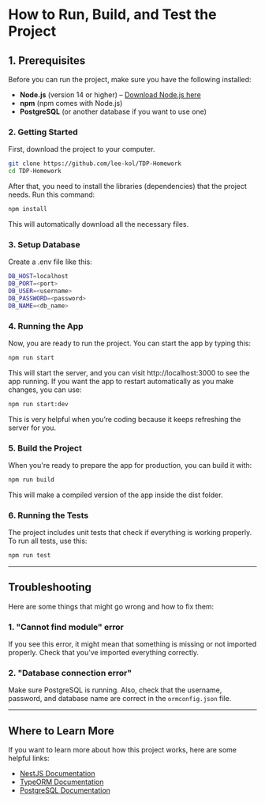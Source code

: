 # **How to Run, Build, and Test the Project**

## **1. Prerequisites**

Before you can run the project, make sure you have the following installed:

- **Node.js** (version 14 or higher) – [Download Node.js here](https://nodejs.org/)
- **npm** (npm comes with Node.js)
- **PostgreSQL** (or another database if you want to use one)

### **2. Getting Started**

First, download the project to your computer.

```bash
git clone https://github.com/lee-kol/TDP-Homework
cd TDP-Homework
```
After that, you need to install the libraries (dependencies) that the project needs. Run this command:

```bash
npm install
```

This will automatically download all the necessary files.

### **3. Setup Database**

Create a .env file like this:

```bash
DB_HOST=localhost
DB_PORT=<port>
DB_USER=<username>
DB_PASSWORD=<password>
DB_NAME=<db_name>
```

### **4. Running the App**

Now, you are ready to run the project. You can start the app by typing this:

```bash
npm run start
```

This will start the server, and you can visit http://localhost:3000 to see the app running.
If you want the app to restart automatically as you make changes, you can use:

```bash
npm run start:dev
```

This is very helpful when you’re coding because it keeps refreshing the server for you.

### **5. Build the Project**

When you're ready to prepare the app for production, you can build it with:

```bash
npm run build
```

This will make a compiled version of the app inside the dist folder.

### **6. Running the Tests**

The project includes unit tests that check if everything is working properly. To run all tests, use this:

```bash
npm run test
```

---

## **Troubleshooting**

Here are some things that might go wrong and how to fix them:

### **1. "Cannot find module" error**

If you see this error, it might mean that something is missing or not imported properly. Check that you’ve imported everything correctly.

### **2. "Database connection error"**

Make sure PostgreSQL is running. Also, check that the username, password, and database name are correct in the `ormconfig.json` file.

---

## **Where to Learn More**

If you want to learn more about how this project works, here are some helpful links:

- [NestJS Documentation](https://docs.nestjs.com/)
- [TypeORM Documentation](https://typeorm.io/)
- [PostgreSQL Documentation](https://www.postgresql.org/docs/)